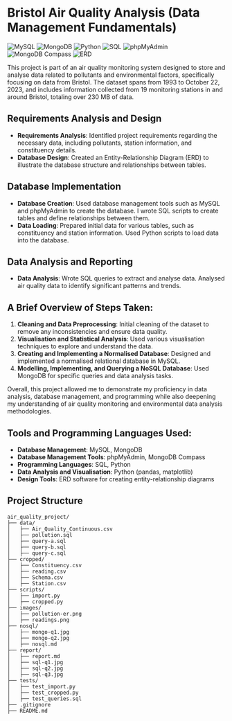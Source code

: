 # Bristol Air Quality Analysis (Data Management Fundamentals)

![MySQL](https://img.shields.io/badge/MySQL-00758F?style=for-the-badge&logo=mysql&logoColor=white)
![MongoDB](https://img.shields.io/badge/MongoDB-47A248?style=for-the-badge&logo=mongodb&logoColor=white)
![Python](https://img.shields.io/badge/Python-3776AB?style=for-the-badge&logo=python&logoColor=white)
![SQL](https://img.shields.io/badge/SQL-4479A1?style=for-the-badge&logo=postgresql&logoColor=white)
![phpMyAdmin](https://img.shields.io/badge/phpMyAdmin-6C78AF?style=for-the-badge&logo=phpmyadmin&logoColor=white)
![MongoDB Compass](https://img.shields.io/badge/MongoDB%20Compass-47A248?style=for-the-badge&logo=mongodb&logoColor=white)
![ERD](https://img.shields.io/badge/ERD-004088?style=for-the-badge&logo=diagrams.net&logoColor=white)

This project is part of an air quality monitoring system designed to store and analyse data related to pollutants and environmental factors, specifically focusing on data from Bristol. The dataset spans from 1993 to October 22, 2023, and includes information collected from 19 monitoring stations in and around Bristol, totaling over 230 MB of data.

## Requirements Analysis and Design

- **Requirements Analysis**: Identified project requirements regarding the necessary data, including pollutants, station information, and constituency details.
- **Database Design**: Created an Entity-Relationship Diagram (ERD) to illustrate the database structure and relationships between tables.

## Database Implementation

- **Database Creation**: Used database management tools such as MySQL and phpMyAdmin to create the database. I wrote SQL scripts to create tables and define relationships between them.
- **Data Loading**: Prepared initial data for various tables, such as constituency and station information. Used Python scripts to load data into the database.

## Data Analysis and Reporting

- **Data Analysis**: Wrote SQL queries to extract and analyse data. Analysed air quality data to identify significant patterns and trends.

## A Brief Overview of Steps Taken:

1. **Cleaning and Data Preprocessing**: Initial cleaning of the dataset to remove any inconsistencies and ensure data quality.
2. **Visualisation and Statistical Analysis**: Used various visualisation techniques to explore and understand the data.
3. **Creating and Implementing a Normalised Database**: Designed and implemented a normalised relational database in MySQL.
4. **Modelling, Implementing, and Querying a NoSQL Database**: Used MongoDB for specific queries and data analysis tasks.

Overall, this project allowed me to demonstrate my proficiency in data analysis, database management, and programming while also deepening my understanding of air quality monitoring and environmental data analysis methodologies.

## Tools and Programming Languages Used:

- **Database Management**: MySQL, MongoDB
- **Database Management Tools**: phpMyAdmin, MongoDB Compass
- **Programming Languages**: SQL, Python
- **Data Analysis and Visualisation**: Python (pandas, matplotlib)
- **Design Tools**: ERD software for creating entity-relationship diagrams

## Project Structure

```plaintext
air_quality_project/
├── data/
│   ├── Air_Quality_Continuous.csv
│   ├── pollution.sql
│   ├── query-a.sql
│   ├── query-b.sql
│   ├── query-c.sql
├── cropped/
│   ├── Constituency.csv
│   ├── reading.csv
│   ├── Schema.csv
│   ├── Station.csv
├── scripts/
│   ├── import.py
│   ├── cropped.py
├── images/
│   ├── pollution-er.png
│   ├── readings.png
├── nosql/
│   ├── mongo-q1.jpg
│   ├── mongo-q2.jpg
│   ├── nosql.md
├── report/
│   ├── report.md
│   ├── sql-q1.jpg
│   ├── sql-q2.jpg
│   ├── sql-q3.jpg
├── tests/
│   ├── test_import.py
│   ├── test_cropped.py
│   ├── test_queries.sql
├── .gitignore
├── README.md
